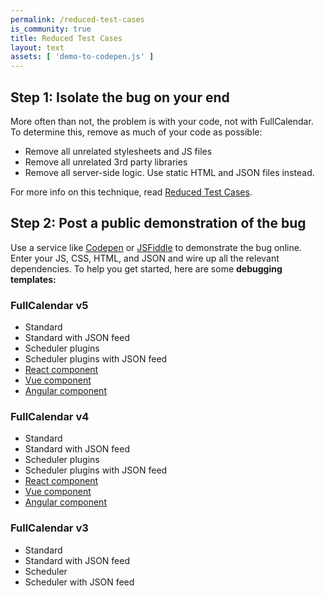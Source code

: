 ```yaml
---
permalink: /reduced-test-cases
is_community: true
title: Reduced Test Cases
layout: text
assets: [ 'demo-to-codepen.js' ]
---
```


## Step 1: Isolate the bug on your end

More often than not, the problem is with your code, not with FullCalendar. To determine this, remove as much of your code as possible:

- Remove all unrelated stylesheets and JS files
- Remove all unrelated 3rd party libraries
- Remove all server-side logic. Use static HTML and JSON files instead.

For more info on this technique, read [Reduced Test Cases](http://css-tricks.com/reduced-test-cases/).


## Step 2: Post a public demonstration of the bug

Use a service like [Codepen](http://codepen.io/) or [JSFiddle](http://jsfiddle.net/) to demonstrate the bug online. Enter your JS, CSS, HTML, and JSON and wire up all the relevant dependencies. To help you get started, here are some **debugging templates:**


<!-- NOTE: when updating these URLs, also update in individual doc articles -->

### FullCalendar v5

- <a data-codepen='{{ site.baseurl }}/docs/v5/initialize-globals-demo'>Standard</a>
- <a data-codepen='{{ site.baseurl }}/docs/v5/debug-json-feed'>Standard with JSON feed</a>
- <a data-codepen='{{ site.baseurl }}/docs/v5/debug-scheduler'>Scheduler plugins</a>
- <a data-codepen='{{ site.baseurl }}/docs/v5/debug-scheduler-json-feed'>Scheduler plugins with JSON feed</a>
- <a href='https://codesandbox.io/s/github/fullcalendar/fullcalendar-example-projects/tree/v5/react?file=/src/DemoApp.jsx' target='_blank'>React component</a>
- <a href='https://codesandbox.io/s/github/fullcalendar/fullcalendar-example-projects/tree/v5/vue?file=/src/DemoApp.vue' target='_blank'>Vue component</a>
- <a href='https://codesandbox.io/s/github/fullcalendar/fullcalendar-example-projects/tree/v5/angular?file=/src/app/app.component.ts' target='_blank'>Angular component</a>

### FullCalendar v4

- <a data-codepen='{{ site.baseurl }}/docs/initialize-globals-demo'>Standard</a>
- <a data-codepen='{{ site.baseurl }}/docs/debug-json-feed'>Standard with JSON feed</a>
- <a data-codepen='{{ site.baseurl }}/docs/debug-scheduler'>Scheduler plugins</a>
- <a data-codepen='{{ site.baseurl }}/docs/debug-scheduler-json-feed'>Scheduler plugins with JSON feed</a>
- <a href='https://codesandbox.io/s/2z6wp2jozn' target='_blank'>React component</a>
- <a href='https://codesandbox.io/s/8xyz32l0r8' target='_blank'>Vue component</a>
- <a href='https://stackblitz.com/github/fullcalendar/fullcalendar-example-projects/tree/master/angular' target='_blank'>Angular component</a>

### FullCalendar v3

- <a data-codepen='{{ site.baseurl }}/docs/v3/initialization-demo'>Standard</a>
- <a data-codepen='{{ site.baseurl }}/docs/v3/debug-json-feed'>Standard with JSON feed</a>
- <a data-codepen='{{ site.baseurl }}/docs/v3/timeline-standard-view-demo'>Scheduler</a>
- <a data-codepen='{{ site.baseurl }}/docs/v3/debug-scheduler-json-feed'>Scheduler with JSON feed</a>
